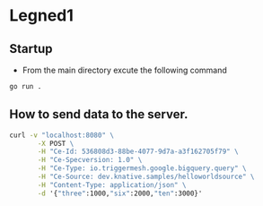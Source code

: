 # Legned1

## Startup

* From the main directory excute the following command
```cmd
go run . 
```

## How to send data to the server. 

```cmd
curl -v "localhost:8080" \
       -X POST \
       -H "Ce-Id: 536808d3-88be-4077-9d7a-a3f162705f79" \
       -H "Ce-Specversion: 1.0" \
       -H "Ce-Type: io.triggermesh.google.bigquery.query" \
       -H "Ce-Source: dev.knative.samples/helloworldsource" \
       -H "Content-Type: application/json" \
       -d '{"three":1000,"six":2000,"ten":3000}'
```
